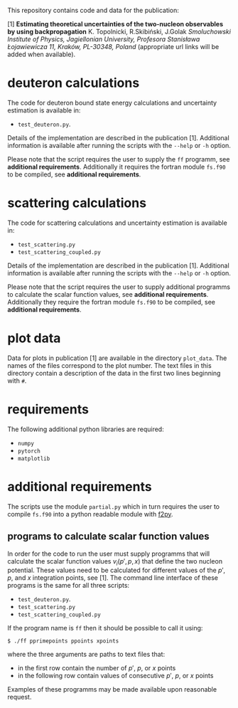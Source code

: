 This repository contains code and data for the publication:

[1] **Estimating theoretical uncertainties of the two-nucleon observables
by using backpropagation**
K. Topolnicki, R.Skibiński, J.Golak
*Smoluchowski Institute of Physics, Jagiellonian University, Profesora Stanisława Łojawiewicza 11, Kraków, PL-30348, Poland*
(appropriate url links will be added when available).

# deuteron calculations

The code for deuteron bound state energy calculations and uncertainty estimation is available
in:

- `test_deuteron.py`. 

Details of the implementation are described in the publication [1]. Additional
information is available after running the scripts with the  `--help` or `-h` option.

Please note that the script requires the user to supply the `ff` programm, see **additional requirements**. 
Additionally it requires the fortran module `fs.f90` to be compiled, see **additional requirements**.

# scattering calculations

The code for scattering calculations and uncertainty estimation is available
in:

- `test_scattering.py`
- `test_scattering_coupled.py`


Details of the implementation are described in the publication [1]. Additional
information is available after running the scripts with the  `--help` or `-h` option.

Please note that the script requires the user to supply additional
programms to calculate the scalar function values, see **additional requirements**. 
Additionally they require the fortran module `fs.f90` to be compiled, see **additional requirements**.

# plot data

Data for plots in publication [1] are available in the directory `plot_data`.
The names of the files correspond to the plot number. The text files in this directory
contain a description of the data in the first two lines beginning with `#`.

# requirements

The following additional python libraries are required:

- `numpy`
- `pytorch`
- `matplotlib`

# additional requirements

The scripts use the module `partial.py` which in turn requires the
user to compile `fs.f90` into a python readable module with [f2py](https://numpy.org/doc/stable/f2py/).

## programs to calculate scalar function values

In order for the code to run the user must supply programms that will calculate
the scalar function values $v_{i}(p' , p , x)$ that define the two nucleon potential.
These values need to be calculated for different values of the $p'$, $p$, and $x$ 
integration points, see [1]. The command line interface of these programs is the same
for all three scripts:

- `test_deuteron.py`. 
- `test_scattering.py`
- `test_scattering_coupled.py`

If the program name is `ff` then it should be possible to call it using:

```
$ ./ff pprimepoints ppoints xpoints
```

where the three arguments are paths to text files that:

- in the first row contain the number of $p'$, $p$, or $x$ points
- in the following row contain values of consecutive $p'$, $p$, or $x$ points 

Examples of these programms may be made available upon reasonable request.
